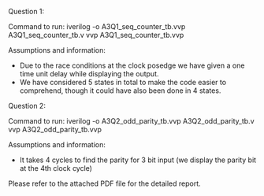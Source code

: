 Question 1:

Command to run:
iverilog -o A3Q1_seq_counter_tb.vvp A3Q1_seq_counter_tb.v
vvp A3Q1_seq_counter_tb.vvp

Assumptions and information:
- Due to the race conditions at the clock posedge we have given a one time unit delay while displaying the 
  output.
- We have considered 5 states in total to make the code easier to comprehend, though it could have also 
  been done in 4 states.

Question 2:

Command to run:
iverilog -o A3Q2_odd_parity_tb.vvp A3Q2_odd_parity_tb.v
vvp A3Q2_odd_parity_tb.vvp

Assumptions and information:
- It takes 4 cycles to find the parity for 3 bit input (we display the parity bit at the 4th clock cycle)

Please refer to the attached PDF file for the detailed report.